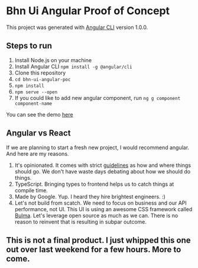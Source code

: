 # Bhn Ui Angular Proof of Concept

This project was generated with [Angular CLI](https://github.com/angular/angular-cli) version 1.0.0.

## Steps to run

1. Install Node.js on your machine
2. Install Angular CLI `npm install -g @angular/cli`
3. Clone this repository
4. `cd bhn-ui-angular-poc`
5. `npm install`
6. `npm serve --open`
7. If you could like to add new angular component, run `ng g component component-name`

You can see the demo [here](http://bhn-ui-angular-poc.s3-website-us-west-1.amazonaws.com/)

## Angular vs React

If we are planning to start a fresh new project, I would recommend angular. And here are my reasons.

1. It's opinionated. It comes with strict [guidelines](https://angular.io/docs/ts/latest/guide/style-guide.html) as how and where things should go. We don't have waste days debating about how we should do things. 
2. TypeScript. Bringing types to frontend helps us to catch things at compile time.
3. Made by Google. Yup. I heard they hire brightest engineers. :)
4. Let's not build from scatch. We need to focus on business and our API performance, not UI. This UI is using an awesome CSS framework called [Bulma](http://bulma.io/). Let's leverage open source as much as we can. There is no reason to reinvent that is resulting in subpar outcome. 

## This is not a final product. I just whipped this one out over last weekend for a few hours. More to come.